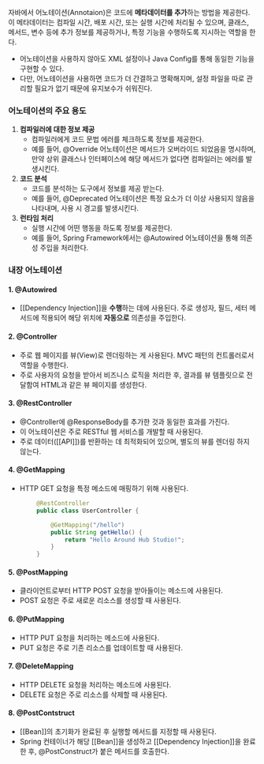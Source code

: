 자바에서 어노테이션(Annotaion)은 코드에 **메타데이터를 추가**하는 방법을 제공한다. 이 메타데이터는 컴파일 시간, 배포 시간, 또는 실행 시간에 처리될 수 있으며, 클래스, 메서드, 변수 등에 추가 정보를 제공하거나, 특정 기능을 수행하도록 지시하는 역할을 한다.
- 어노테이션을 사용하지 않아도 XML 설정이나 Java Config를 통해 동일한 기능을 구현할 수 있다.
- 다만, 어노테이션을 사용하면 코드가 더 간결하고 명확해지며, 설정 파일을 따로 관리할 필요가 없기 때문에 유지보수가 쉬워진다.

### 어노테이션의 주요 용도
1. **컴파일러에 대한 정보 제공**
	- 컴파일러에게 코드 문법 에러를 체크하도록 정보를 제공한다. 
	- 예를 들어, @Override 어노테이션은 메서드가 오버라이드 되었음을 명시하며, 만약 상위 클래스나 인터페이스에 해당 메서드가 없다면 컴파일러는 에러를 발생시킨다.
2. **코드 분석**
	- 코드를 분석하는 도구에서 정보를 제공 받는다.
	- 예를 들어, @Deprecated 어노테이션은 특정 요소가 더 이상 사용되지 않음을 나타내며, 사용 시 경고를 발생시킨다.
3. **런타임 처리**
	- 실행 시간에 어떤 행동을 하도록 정보를 제공한다.
	- 예를 들어, Spring Framework에서는 @Autowired 어노테이션을 통해 의존성 주입을 처리한다.


### 내장 어노테이션
#### 1. @Autowired
-  [[Dependency Injection]]을 **수행**하는 데에 사용된다. 주로 생성자, 필드, 세터 메서드에 적용되어 해당 위치에 **자동으로** 의존성을 주입한다.
#### 2. @Controller
- 주로 웹 페이지를 뷰(View)로 렌더링하는 게 사용된다. MVC 패턴의 컨트롤러로서 역할을 수행한다.
- 주로 사용자의 요청을 받아서 비즈니스 로직을 처리한 후, 결과를 뷰 템플릿으로 전달함여 HTML과 같은 뷰 페이지를 생성한다.
#### 3. @RestController
-  @Controller에 @ResponseBody를 추가한 것과 동일한 효과를 가진다.
- 이 어노테이션은 주로 RESTful 웹 서비스를 개발할 때 사용된다.
- 주로 데이터([[API]])를 반환하는 데 최적화되어 있으며, 별도의 뷰를 렌더링 하지 않는다.
#### 4. @GetMapping
- HTTP GET 요청을 특정 메소드에 매핑하기 위해 사용된다.
```java
		@RestController
		public class UserController {

			@GetMapping("/hello")
			public String getHello() {
				return "Hello Around Hub Studio!";
			}
		}
```
#### 5. @PostMapping
- 클라이언트로부터 HTTP POST 요청을 받아들이는 메소드에 사용된다.
- POST 요청은 주로 새로운 리소스를 생성할 때 사용된다.
#### 6. @PutMapping
- HTTP PUT 요청을 처리하는 메소드에 사용된다.
- PUT 요청은 주로 기존 리소스를 업데이트할 때 사용된다.
#### 7. @DeleteMapping
- HTTP DELETE 요청을 처리하는 메소드에 사용된다.
- DELETE 요청은 주로 리소스를 삭제할 때 사용된다.
#### 8. @PostContstruct
-  [[Bean]]의 초기화가 완료된 후 실행할 메서드를 지정할 때 사용된다.
- Spring 컨테이너가 해당 [[Bean]]을 생성하고 [[Dependency Injection]]을 완료한 후, @PostConstruct가 붙은 메서드를 호출한다.

